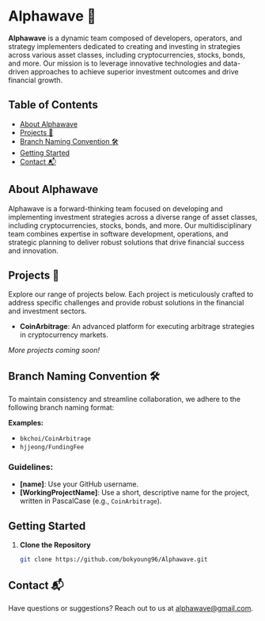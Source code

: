 # Alphawave 🌊

**Alphawave** is a dynamic team composed of developers, operators, and strategy implementers dedicated to creating and investing in strategies across various asset classes, including cryptocurrencies, stocks, bonds, and more. Our mission is to leverage innovative technologies and data-driven approaches to achieve superior investment outcomes and drive financial growth.

## Table of Contents

- [About Alphawave](#about-alphawave)
- [Projects 🚀](#projects-)
- [Branch Naming Convention 🛠️](#branch-naming-convention-)
- [Getting Started](#getting-started)
- [Contact 📬](#contact-)

## About Alphawave

Alphawave is a forward-thinking team focused on developing and implementing investment strategies across a diverse range of asset classes, including cryptocurrencies, stocks, bonds, and more. Our multidisciplinary team combines expertise in software development, operations, and strategic planning to deliver robust solutions that drive financial success and innovation.

## Projects 🚀

Explore our range of projects below. Each project is meticulously crafted to address specific challenges and provide robust solutions in the financial and investment sectors.

- **CoinArbitrage**: An advanced platform for executing arbitrage strategies in cryptocurrency markets.

_More projects coming soon!_

## Branch Naming Convention 🛠️

To maintain consistency and streamline collaboration, we adhere to the following branch naming format:

**Examples:**

- `bkchoi/CoinArbitrage`
- `hjjeong/FundingFee`

### Guidelines:

- **[name]**: Use your GitHub username.
- **[WorkingProjectName]**: Use a short, descriptive name for the project, written in PascalCase (e.g., `CoinArbitrage`).

## Getting Started

1. **Clone the Repository**
   ```bash
   git clone https://github.com/bokyoung96/Alphawave.git
   ```

## Contact 📬

Have questions or suggestions? Reach out to us at alphawave@gmail.com.
